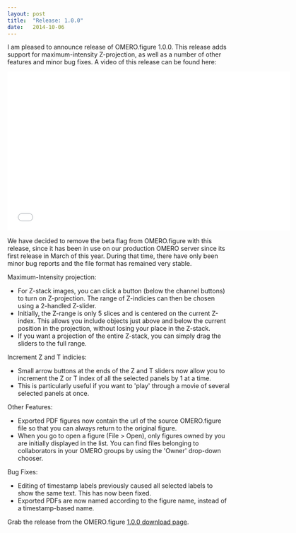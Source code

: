 ```yaml
---
layout: post
title:  "Release: 1.0.0"
date:   2014-10-06
---
```


I am pleased to announce release of OMERO.figure 1.0.0.
This release adds support for maximum-intensity Z-projection, as well as
a number of other features and minor bug fixes.
A video of this release can be found here:

<iframe width="640" height="360" src="//www.youtube.com/embed/P0MMKtIKdFY?rel=0" frameborder="0" allowfullscreen></iframe>

We have decided to remove the beta flag from OMERO.figure with this release,
since it has been in use on our production OMERO
server since its first release in March of this year.
During that time, there have only been minor bug reports and the file format has remained
very stable.

Maximum-Intensity projection:

  - For Z-stack images, you can click a button (below the channel buttons) to turn on Z-projection.
    The range of Z-indicies can then be chosen using a 2-handled Z-slider.
  - Initially, the Z-range is only 5 slices and is centered on the current Z-index.
    This allows you include objects just above and below the current position in the projection,
    without losing your place in the Z-stack.
  - If you want a projection of the entire Z-stack, you can simply drag the sliders to
    the full range.

Increment Z and T indicies:

  - Small arrow buttons at the ends of the Z and T sliders now allow you to increment the Z or T index of
    all the selected panels by 1 at a time.
  - This is particularly useful if you want to 'play' through a
    movie of several selected panels at once. 

Other Features:

  - Exported PDF figures now contain the url of the source OMERO.figure file so that you can always return
    to the original figure.
  - When you go to open a figure (File > Open), only figures owned by you are initially displayed in the list. You can
    find files belonging to collaborators in your OMERO groups by using the 'Owner' drop-down chooser.


Bug Fixes:

  - Editing of timestamp labels previously caused all selected labels to show the same text. This
    has now been fixed.
  - Exported PDFs are now named according to the figure name, instead of a timestamp-based name.


Grab the release from the OMERO.figure [1.0.0 download page](http://downloads.openmicroscopy.org/figure/1.0.0/).
